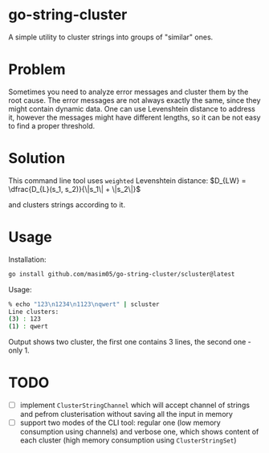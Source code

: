 # go-string-cluster
A simple utility to cluster strings into groups of "similar" ones.

# Problem
Sometimes you need to analyze error messages and cluster them by the root
cause. The error messages are not always exactly the same, since they might
contain dynamic data. One can use Levenshtein distance to address it, however
the messages might have different lengths, so it can be not easy to find a
proper threshold.

# Solution
This command line tool uses `weighted` Levenshtein distance:
$D_{LW} = \dfrac{D_{L}(s_1, s_2)}{\|s_1\| + \|s_2\|}$

and clusters strings according to it.

# Usage
Installation:
```bash
go install github.com/masim05/go-string-cluster/scluster@latest
```
Usage:
```bash
% echo "123\n1234\n1123\nqwert" | scluster
Line clusters:
(3)	: 123
(1)	: qwert
```
Output shows two cluster, the first one contains 3 lines, the second one - only 1.

# TODO
- [ ] implement `ClusterStringChannel` which will accept channel of strings and
 pefrom clusterisation without saving all the input in memory
- [ ] support two modes of the CLI tool: regular one (low memory consumption
 using channels) and verbose one, which shows content of each cluster (high
 memory consumption using `ClusterStringSet`)

